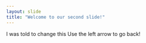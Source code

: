 ```yaml
---
layout: slide
title: "Welcome to our second slide!"
---
```

I was told to change this
Use the left arrow to go back!
